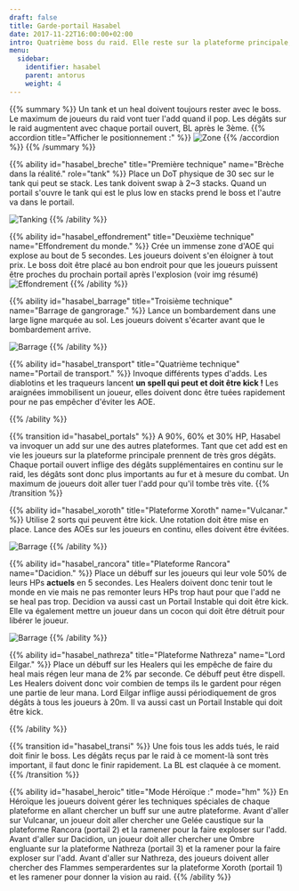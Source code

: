 ```yaml
---
draft: false
title: Garde-portail Hasabel
date: 2017-11-22T16:00:00+02:00
intro: Quatrième boss du raid. Elle reste sur la plateforme principale, à 90%, 60% et 30% HP le raid doit aller tuer un add sur une autre plateforme.
menu:
  sidebar:
    identifier: hasabel
    parent: antorus
    weight: 4
---
```


{{% summary %}}
	Un tank et un heal doivent toujours rester avec le boss.
	Le maximum de joueurs du raid vont tuer l'add quand il pop.
	Les dégâts sur le raid augmentent avec chaque portail ouvert, BL après le 3ème.
	{{% accordion title="Afficher le positionnement :" %}}
    ![Zone](/img/antorus/hasabel/hasabel_zone.jpg)
  	{{% /accordion %}}
{{% /summary %}}

{{% ability
  id="hasabel_breche"
  title="Première technique"
  name="Brèche dans la réalité."
  role="tank"
%}}
  	Place un DoT physique de 30 sec sur le tank qui peut se stack.
	Les tank doivent swap à 2~3 stacks.
	Quand un portail s'ouvre le tank qui est le plus low en stacks prend le boss et l'autre va dans le portail.

  ![Tanking](/img/antorus/hasabel/hasabel_breche.jpg)
{{% /ability %}}

{{% ability
  id="hasabel_effondrement"
  title="Deuxième technique"
  name="Effondrement du monde."
%}}
	Crée un immense zone d'AOE qui explose au bout de 5 secondes.
	Les joueurs doivent s'en éloigner à tout prix.
	Le boss doit être placé au bon endroit pour que les joueurs puissent être proches du prochain portail après l'explosion (voir img résumé)
	![Effondrement](/img/antorus/hasabel/hasabel_effondrement.jpg)
{{% /ability %}}

{{% ability
  id="hasabel_barrage"
  title="Troisième technique"
  name="Barrage de gangrorage."
%}}
	Lance un bombardement dans une large ligne marquée au sol.
	Les joueurs doivent s'écarter avant que le bombardement arrive.

  ![Barrage](/img/antorus/hasabel/hasabel_barrage.jpg)
{{% /ability %}}

{{% ability
  id="hasabel_transport"
  title="Quatrième technique"
  name="Portail de transport."
%}}
	Invoque différents types d'adds.
	Les diablotins et les traqueurs lancent <b>un spell qui peut et doit être kick !</b>
	Les araignées immobilisent un joueur, elles doivent donc être tuées rapidement pour ne pas empêcher d'éviter les AOE.

{{% /ability %}}

{{% transition id="hasabel_portals" %}}
	A 90%, 60% et 30% HP, Hasabel va invoquer un add sur une des autres plateformes.
	Tant que cet add est en vie les joueurs sur la plateforme principale prennent de très gros dégâts.
	Chaque portail ouvert inflige des dégâts supplémentaires en continu sur le raid, les dégâts sont donc plus importants au fur et à mesure du combat.
	Un maximum de joueurs doit aller tuer l'add pour qu'il tombe très vite.
{{% /transition %}}


{{% ability
  id="hasabel_xoroth"
  title="Plateforme Xoroth"
  name="Vulcanar."
%}}
	Utilise 2 sorts qui peuvent être kick. Une rotation doit être mise en place.
	Lance des AOEs sur les joueurs en continu, elles doivent être évitées.

  ![Barrage](/img/antorus/hasabel/hasabel_xoroth.jpg)
{{% /ability %}}

{{% ability
  id="hasabel_rancora"
  title="Plateforme Rancora"
  name="Dacidion."
%}}
	Place un débuff sur les joueurs qui leur vole 50% de leurs HPs <b>actuels</b> en 5 secondes.
	Les Healers doivent donc tenir tout le monde en vie mais ne pas remonter leurs HPs trop haut pour que l'add ne se heal pas trop.
	Decidion va aussi cast un Portail Instable qui doit être kick.
	Elle va également mettre un joueur dans un cocon qui doit être détruit pour libérer le joueur.

  ![Barrage](/img/antorus/hasabel/hasabel_rancora.jpg)
{{% /ability %}}

{{% ability
  id="hasabel_nathreza"
  title="Plateforme Nathreza"
  name="Lord Eilgar."
%}}
	Place un débuff sur les Healers qui les empêche de faire du heal mais régen leur mana de 2% par seconde.
	Ce débuff peut être dispell. Les Healers doivent donc voir combien de temps ils le gardent pour régen une partie de leur mana.
	Lord Eilgar inflige aussi périodiquement de gros dégâts à tous les joueurs à 20m.
	Il va aussi cast un Portail Instable qui doit être kick.

{{% /ability %}}

{{% transition id="hasabel_transi" %}}
	Une fois tous les adds tués, le raid doit finir le boss.
	Les dégâts reçus par le raid à ce moment-là sont très important, il faut donc le finir rapidement.
	La BL est claquée à ce moment.
{{% /transition %}}


{{% ability
  id="hasabel_heroic"
  title="Mode Héroïque :"
  mode="hm"
%}}
	En Héroïque les joueurs doivent gérer les techniques spéciales de chaque plateforme en allant chercher un buff sur une autre plateforme.
	Avant d'aller sur Vulcanar, un joueur doit aller chercher une Gelée caustique sur la plateforme Rancora (portail 2) et la ramener pour la faire exploser sur l'add.
	Avant d'aller sur Dacidion, un joueur doit aller chercher une Ombre engluante sur la plateforme Nathreza (portail 3) et la ramener pour la faire exploser sur l'add.
	Avant d'aller sur Nathreza, des joueurs doivent aller chercher des Flammes semperardentes sur la plateforme Xoroth (portail 1) et les ramener pour donner la vision au raid.
{{% /ability %}}
